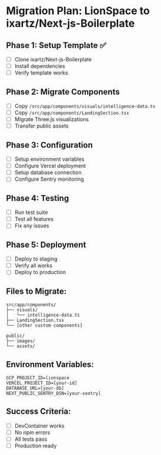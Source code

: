 # Migration Plan: LionSpace to ixartz/Next-js-Boilerplate

## Phase 1: Setup Template ✅
- [ ] Clone ixartz/Next-js-Boilerplate
- [ ] Install dependencies
- [ ] Verify template works

## Phase 2: Migrate Components
- [ ] Copy `/src/app/components/visuals/intelligence-data.ts`
- [ ] Copy `/src/app/components/LandingSection.tsx`  
- [ ] Migrate Three.js visualizations
- [ ] Transfer public assets

## Phase 3: Configuration
- [ ] Setup environment variables
- [ ] Configure Vercel deployment
- [ ] Setup database connection
- [ ] Configure Sentry monitoring

## Phase 4: Testing
- [ ] Run test suite
- [ ] Test all features
- [ ] Fix any issues

## Phase 5: Deployment
- [ ] Deploy to staging
- [ ] Verify all works
- [ ] Deploy to production

## Files to Migrate:
```
src/app/components/
├── visuals/
│   └── intelligence-data.ts
├── LandingSection.tsx
└── [other custom components]

public/
├── images/
└── assets/
```

## Environment Variables:
```env
GCP_PROJECT_ID=lionspace
VERCEL_PROJECT_ID=[your-id]
DATABASE_URL=[your-db]
NEXT_PUBLIC_SENTRY_DSN=[your-sentry]
```

## Success Criteria:
- [ ] DevContainer works
- [ ] No npm errors
- [ ] All tests pass
- [ ] Production ready
